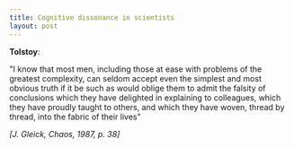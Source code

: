 ```yaml
---
title: Cognitive dissonance in scientists
layout: post
---
```


**Tolstoy**:

"I know that most men, including those at ease with problems of the greatest complexity, can seldom accept even the simplest and most obvious truth if it be such as would oblige them to admit the falsity of conclusions which they have delighted in explaining to colleagues, which they have proudly taught to others, and which they have woven, thread by thread, into the fabric of their lives"

*[J. Gleick, Chaos, 1987, p. 38]*


